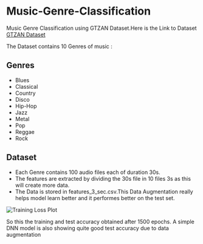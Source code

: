 # Music-Genre-Classification

Music Genre Classification using GTZAN Dataset.Here is the Link to Dataset [GTZAN Dataset](https://www.kaggle.com/andradaolteanu/gtzan-dataset-music-genre-classification)

The Dataset contains 10 Genres of music :
## Genres
* Blues
* Classical
* Country
* Disco
* Hip-Hop
* Jazz
* Metal
* Pop
* Reggae
* Rock
## Dataset
* Each Genre contains 100 audio files each of duration 30s.
* The features are extracted by dividing the 30s file in 10 files 3s as this will create more data.
* The Data is stored in features_3_sec.csv.This Data Augmentation really helps model learn better and it performes better on the test set.



![Training Loss Plot](https://github.com/KunalVaidya99/Music-Genre-Classification/blob/master/musicgenre.PNG)

So this the training and test accuracy obtained after 1500 epochs.
A simple DNN model is also showing quite good test accuracy due to data augmentation

